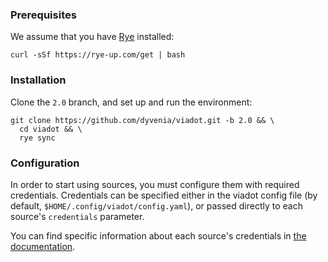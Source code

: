 
### Prerequisites

We assume that you have [Rye](https://rye-up.com/) installed:

```console
curl -sSf https://rye-up.com/get | bash
```

### Installation

Clone the `2.0` branch, and set up and run the environment:

```console
git clone https://github.com/dyvenia/viadot.git -b 2.0 && \
  cd viadot && \
  rye sync
```

### Configuration

In order to start using sources, you must configure them with required credentials. Credentials can be specified either in the viadot config file (by default, `$HOME/.config/viadot/config.yaml`), or passed directly to each source's `credentials` parameter.

You can find specific information about each source's credentials in [the documentation](https://dyvenia.github.io/viadot/references/sql_sources/).